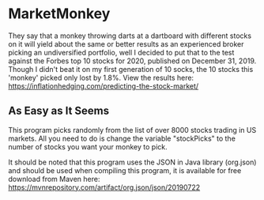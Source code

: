 # MarketMonkey
They say that a monkey throwing darts at a dartboard with different stocks on it will yield about the same or better results as an experienced broker picking an undiversified portfolio, well I decided to put that to the test against the Forbes top 10 stocks for 2020, published on December 31, 2019. Though I didn't beat it on my first generation of 10 socks, the 10 stocks this 'monkey' picked only lost by 1.8%. View the results here: https://inflationhedging.com/predicting-the-stock-market/

## As Easy as It Seems
This program picks randomly from the list of over 8000 stocks trading in US markets. All you need to do is change the variable "stockPicks" to the number of stocks you want your monkey to pick.

It should be noted that this program uses the JSON in Java library (org.json) and should be used when compiling this program, it is available for free download from Maven here: https://mvnrepository.com/artifact/org.json/json/20190722
